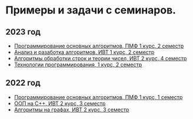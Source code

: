 # Примеры и задачи с семинаров.

## 2023 год
* [Программирование основных алгоритмов, ПМФ 1 курс, 2 семестр](https://github.com/VladislavHacker/MiptExamples/tree/main/2023/AlgoGraph2Term)
* [Анализ и разаботка алгоритмов, ИВТ 1 курс, 2 семестр]()
* [Алгоритмы обработки строк и теории чисел, ИВТ 2 курс, 4 семестр](https://github.com/VladislavHacker/MiptExamples/tree/main/2023/Algo4SemICE)
* [Технологии программирования, 1 курс, 2 семестр]()

## 2022 год
* [Программирование основных алгоритмов, ПМФ 1 курс, 1 семестр](https://github.com/VladislavHacker/MiptExamples/tree/main/2022/Algo1term)
* [ООП на C++, ИВТ 2 курс, 3 семестр](https://github.com/VladislavHacker/MiptExamples/tree/main/2022/c%2B%2B)
* [Алгоритмы на графах, ИВТ 2 курс, 3 семестр](https://github.com/VladislavHacker/MiptExamples/tree/main/2022/GraphAlgo)
